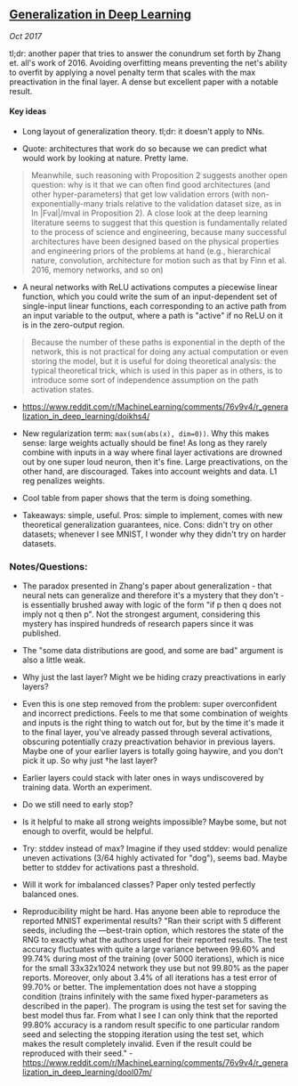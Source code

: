 ## [Generalization in Deep Learning](https://arxiv.org/abs/1710.05468)

_Oct 2017_

tl;dr: another paper that tries to answer the conundrum set forth by Zhang et. all's work of 2016. Avoiding overfitting means preventing the net's ability to overfit by applying a novel penalty term that scales with the max preactivation in the final layer. A dense but excellent paper with a notable result.

#### Key ideas

* Long layout of generalization theory. tl;dr: it doesn't apply to NNs.

* Quote: architectures that work do so because we can predict what would work by looking at nature. Pretty lame.

> Meanwhile, such reasoning with Proposition 2 suggests another open question: why is it that we can often find good architectures (and other hyper-parameters) that get low validation errors (with non-exponentially-many trials relative to the validation dataset size, as in ln |Fval|/mval in Proposition 2). A close look at the deep learning literature seems to suggest that this question is fundamentally related to the process of science and engineering, because many successful architectures have been designed based on the physical properties and engineering priors of the problems at hand (e.g., hierarchical nature, convolution, architecture for motion such as that by Finn et al. 2016, memory networks, and so on)
* A neural networks with ReLU activations computes a piecewise linear function, which you could write the sum of an input-dependent set of single-input linear functions, each corresponding to an active path from an input variable to the output, where a path is "active" if no ReLU on it is in the zero-output region.

> Because the number of these paths is exponential in the depth of the network, this is not practical for doing any actual computation or even storing the model, but it is useful for doing theoretical analysis: the typical theoretical trick, which is used in this paper as in others, is to introduce some sort of independence assumption on the path activation states.

* https://www.reddit.com/r/MachineLearning/comments/76v9v4/r_generalization_in_deep_learning/doikhs4/

* New regularization term: `max(sum(abs(x), dim=0))`. Why this makes sense: large weights actually should be fine! As long as they rarely combine with inputs in a way where final layer activations are drowned out by one super loud neuron, then it's fine. Large preactivations, on the other hand, are discouraged. Takes into account weights and data. L1 reg penalizes weights.

* Cool table from paper shows that the term is doing something.

* Takeaways: simple, useful. Pros: simple to implement, comes with new theoretical generalization guarantees, nice. Cons: didn't try on other datasets; whenever I see MNIST, I wonder why they didn't try on harder datasets.



### Notes/Questions:

* The paradox presented in Zhang's paper about generalization - that neural nets can generalize and therefore it's a mystery that they don't - is essentially brushed away with logic of the form "if p then q does not imply not q then p". Not the strongest argument, considering this mystery has inspired hundreds of research papers since it was published.

* The "some data distributions are good, and some are bad" argument is also a little weak.

* Why just the last layer? Might we be hiding crazy preactivations in early layers?

* Even this is one step removed from the problem: super overconfident and incorrect predictions. Feels to me that some combination of weights and inputs is the right thing to watch out for, but by the time it's made it to the final layer, you've already passed through several activations, obscuring potentially crazy preactivation behavior in previous layers. Maybe one of your earlier layers is totally going haywire, and you don't pick it up. So why just †he last layer?

* Earlier layers could stack with later ones in ways undiscovered by training data. Worth an experiment.

* Do we still need to early stop?

* Is it helpful to make all strong weights impossible? Maybe some, but not enough to overfit, would be helpful.

* Try: stddev instead of max? Imagine if they used stddev: would penalize uneven activations (3/64 highly activated for "dog"), seems bad. Maybe better to stddev for activations past a threshold.

* Will it work for imbalanced classes? Paper only tested perfectly balanced ones.

* Reproducibility might be hard. Has anyone been able to reproduce the reported MNIST experimental results? "Ran their script with 5 different seeds, including the —best-train option, which restores the state of the RNG to exactly what the authors used for their reported results. The test accuracy fluctuates with quite a large variance between 99.60% and 99.74% during most of the training (over 5000 iterations), which is nice for the small 33x32x1024 network they use but not 99.80% as the paper reports. Moreover, only about 3.4% of all iterations has a test error of 99.70% or better. The implementation does not have a stopping condition (trains infinitely with the same fixed hyper-parameters as described in the paper). The program is using the test set for saving the best model thus far. From what I see I can only think that the reported 99.80% accuracy is a random result specific to one particular random seed and selecting the stopping iteration using the test set, which makes the result completely invalid. Even if the result could be reproduced with their seed." - https://www.reddit.com/r/MachineLearning/comments/76v9v4/r_generalization_in_deep_learning/dool07m/

